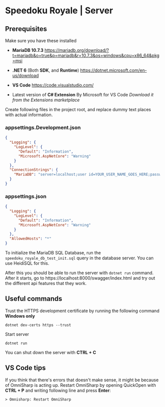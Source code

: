 # Speedoku Royale | Server

## Prerequisites

Make sure you have these installed

- **MariaDB 10.7.3**
  https://mariadb.org/download/?t=mariadb&o=true&p=mariadb&r=10.7.3&os=windows&cpu=x86_64&pkg=msi

- **.NET 6** (Both **SDK**, and **Runtime**)
  https://dotnet.microsoft.com/en-us/download

- **VS Code**
  https://code.visualstudio.com/

- Latest version of **C# Extension** By Microsoft for VS Code
  *Download it from the Extensions marketplace*

Create following files in the project root, and replace dummy text places with
actual information.

### appsettings.Development.json

```json
{
  "Logging": {
    "LogLevel": {
      "Default": "Information",
      "Microsoft.AspNetCore": "Warning"
    }
  },
  "ConnectionStrings": {
    "MariaDB": "server=localhost;user id=YOUR_USER_NAME_GOES_HERE;password=YOUR_PW_GOES_HERE;database=speedoku_royale_db"
  }
}

```

### appsettings.json

```json
{
  "Logging": {
    "LogLevel": {
      "Default": "Information",
      "Microsoft.AspNetCore": "Warning"
    }
  },
  "AllowedHosts": "*"
}
```

To initialize the MariaDB SQL Database, run the
`speedoku_royale_db_test_init.sql` query in the database server. You can use
HeidiSQL for this.

After this you should be able to run the server with `dotnet run` command.
After it starts, go to https://localhost:8000/swagger/index.html and try out
the different api features that they work.

## Useful commands

Trust the HTTPS development certificate by running the following command 
**Windows only**

`dotnet dev-certs https --trust`

Start server

`dotnet run`

You can shut down the server with **CTRL + C**

## VS Code tips

If you think that there's errors that doesn't make sense, it might be because of
OmniSharp is acting up. Restart OmniSharp by opening QuickOpen with **CTRL + P**
and writing following line and press **Enter**:

`> Omnisharp: Restart OmniSharp`
